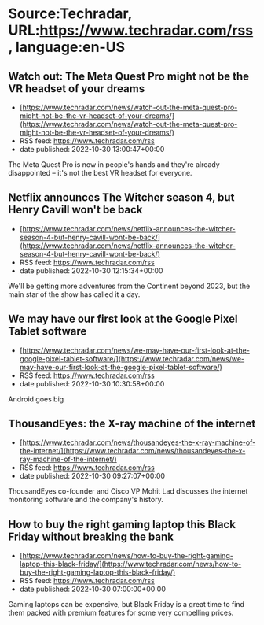 # Source:Techradar, URL:https://www.techradar.com/rss, language:en-US

## Watch out: The Meta Quest Pro might not be the VR headset of your dreams
 - [https://www.techradar.com/news/watch-out-the-meta-quest-pro-might-not-be-the-vr-headset-of-your-dreams/](https://www.techradar.com/news/watch-out-the-meta-quest-pro-might-not-be-the-vr-headset-of-your-dreams/)
 - RSS feed: https://www.techradar.com/rss
 - date published: 2022-10-30 13:00:47+00:00

The Meta Quest Pro is now in people's hands and they're already disappointed – it's not the best VR headset for everyone.

## Netflix announces The Witcher season 4, but Henry Cavill won't be back
 - [https://www.techradar.com/news/netflix-announces-the-witcher-season-4-but-henry-cavill-wont-be-back/](https://www.techradar.com/news/netflix-announces-the-witcher-season-4-but-henry-cavill-wont-be-back/)
 - RSS feed: https://www.techradar.com/rss
 - date published: 2022-10-30 12:15:34+00:00

We'll be getting more adventures from the Continent beyond 2023, but the main star of the show has called it a day.

## We may have our first look at the Google Pixel Tablet software
 - [https://www.techradar.com/news/we-may-have-our-first-look-at-the-google-pixel-tablet-software/](https://www.techradar.com/news/we-may-have-our-first-look-at-the-google-pixel-tablet-software/)
 - RSS feed: https://www.techradar.com/rss
 - date published: 2022-10-30 10:30:58+00:00

Android goes big

## ThousandEyes: the X-ray machine of the internet
 - [https://www.techradar.com/news/thousandeyes-the-x-ray-machine-of-the-internet/](https://www.techradar.com/news/thousandeyes-the-x-ray-machine-of-the-internet/)
 - RSS feed: https://www.techradar.com/rss
 - date published: 2022-10-30 09:27:07+00:00

ThousandEyes co-founder and Cisco VP Mohit Lad discusses the internet monitoring software and the company's history.

## How to buy the right gaming laptop this Black Friday without breaking the bank
 - [https://www.techradar.com/news/how-to-buy-the-right-gaming-laptop-this-black-friday/](https://www.techradar.com/news/how-to-buy-the-right-gaming-laptop-this-black-friday/)
 - RSS feed: https://www.techradar.com/rss
 - date published: 2022-10-30 07:00:00+00:00

Gaming laptops can be expensive, but Black Friday is a great time to find them packed with premium features for some very compelling prices.

